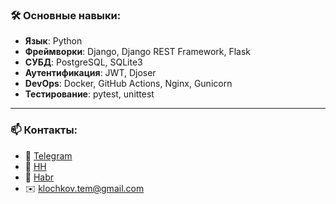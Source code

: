 ### 🛠️ Основные навыки:

- **Язык**: Python
- **Фреймворки**: Django, Django REST Framework, Flask
- **СУБД**: PostgreSQL, SQLite3
- **Аутентификация**: JWT, Djoser
- **DevOps**: Docker, GitHub Actions, Nginx, Gunicorn
- **Тестирование**: pytest, unittest

---

### 📫 Контакты:

- 🐘 [Telegram](https://t.me/hey_bouss)
- 💼 [HH](https://spb.hh.ru/resume/d645c885ff0f7fdf430039ed1f4438394f3871)
- 💼 [Habr](https://career.habr.com/klochkovart)
- ✉️ klochkov.tem@gmail.com
